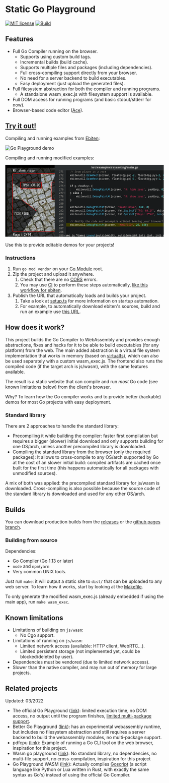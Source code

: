 # Static Go Playground

[![MIT license](https://img.shields.io/badge/License-MIT-blue.svg)](https://mit-license.org/)
[![Build](https://github.com/Yeicor/static-go-playground/actions/workflows/deploy.yaml/badge.svg)](https://github.com/Yeicor/static-go-playground/actions/workflows/deploy.yaml)

## Features

- Full Go Compiler running on the browser.
    - Supports using custom build tags.
    - Incremental builds (build cache).
    - Supports multiple files and packages (including dependencies).
    - Full cross-compiling support directly from your browser.
    - No need for a server backend to build executables.
    - Easy deployment (just upload the generated files).
- Full filesystem abstraction for both the compiler and running programs.
    - A standalone wasm_exec.js with filesystem support is available.
- Full DOM access for running programs (and basic stdout/stderr for now).
- Browser-based code editor ([Ace](https://ace.c9.io/)).

## [Try it out!](https://Yeicor.github.io/static-go-playground/)

Compiling and running examples from [Ebiten](https://ebiten.org):

![Go Playground demo](docs/demo-ebiten.gif)

Compiling and running modified examples:

![Go Playground editor demo](docs/demo-ebiten-editor.png)

Use this to provide editable demos for your projects!

### Instructions

1. Run `go mod vendor` on your [Go Module](https://go.dev/blog/using-go-modules) root.
2. Zip the project and upload it anywhere.
    1. Check that there are no [CORS](https://developer.mozilla.org/en-US/docs/Web/HTTP/CORS) errors.
    2. You may use [CI](https://en.wikipedia.org/wiki/Continuous_integration) to perform these steps automatically, [like this workflow for ebiten](https://github.com/Yeicor/ebiten/blob/main/.github/workflows/playground.yml).
3. Publish the URL that automatically loads and builds your project.
    1. Take a look at [setup.ts](frontend/src/go/setup.ts) for more information on startup automation.
    2. For example, to automatically download ebiten's sources, build and run an example use [this URL](https://yeicor.github.io/static-go-playground/?fs_dl_/src=https://yeicor.github.io/ebiten/sources-latest.zip&build=/src/examples/chipmunk).

## How does it work?

This project builds the Go Compiler to WebAssembly and provides enough abstractions, fixes and hacks for it to be able
to build executables (for any platform) from the web. The main added abstraction is a virtual file system implementation
that works in memory (based on [virtualfs](https://www.npmjs.com/package/virtualfs)), which can also be used separately
with a custom wasm_exec.js. The frontend also runs the compiled code (if the target arch is js/wasm), with the same
features available.

The result is a static website that can compile and run *most* Go code (see known limitations below) from the client's
browser.

Why? To learn how the Go compiler works and to provide better (hackable) demos for most Go projects with easy
deployment.

### Standard library

There are 2 approaches to handle the standard library:

- Precompiling it while building the compiler: faster first compilation but requires a bigger (slower) initial download
  and only supports building for one OS/arch, unless another precompiled library is downloaded.
- Compiling the standard library from the browser (only the required packages): It allows to cross-compile to any
  OS/arch supported by Go at the cost of an slower initial build: compiled artifacts are cached once built for the first
  time (this happens automatically for all packages with unmodified sources).

A mix of both was applied: the precompiled standard library for js/wasm is downloaded. Cross-compiling is also possible
because the source code of the standard library is downloaded and used for any other OS/arch.

## Builds

You can download production builds from the [releases](https://github.com/Yeicor/static-go-playground/releases) or the
[github pages branch](https://github.com/Yeicor/static-go-playground/tree/gh-pages).

### Building from source

Dependencies:

- Go Compiler (Go 1.13 or later)
- `node` and `npm`/`yarn`
- Very common UNIX tools.

Just run `make`: it will output a static site to `dist/` that can be uploaded to any web server. To learn how it works,
start by looking at the [Makefile](Makefile).

To only generate the modified wasm_exec.js (already embedded if using the main app), run `make wasm_exec`.

## Known limitations

- Limitations of building on `js/wasm`:
    - No Cgo support.
- Limitations of running on `js/wasm`:
    - Limited network access (available: HTTP client, WebRTC...).
    - Limited persistent storage (not implemented yet, could be blocked/deleted by user).
- Dependencies must be vendored (due to limited network access).
- Slower than the native compiler, and may run out of memory for large projects.

## Related projects

Updated: 03/2022

- The official Go Playground ([link](https://go.dev/play/)): limited execution time, no DOM access, no output until the
  program finishes, [limited multi-package support](https://go.dev/play/p/BWJ4dcUqVfT).
- Better Go Playground ([link](https://goplay.tools/)): has an experimental webassembly runtime, but includes no
  filesystem abstraction and still requires a server backend to build the webassembly modules, no multi-package support.
- pdfcpu ([link](https://github.com/wcchoi/go-wasm-pdfcpu/blob/master/article.md)): Example of running a Go CLI tool on
  the web browser, inspiration for this project.
- Wasm go playground ([link](https://github.com/ccbrown/wasm-go-playground)): No standard library, no dependencies, no
  multi-file support, no cross-compilation, inspiration for this project
- Go Playground WASM ([link]()): Actually compiles [Goscript](https://github.com/oxfeeefeee/goscript) (a script language
  like Python or Lua written in Rust, with exactly the same syntax as Go's) instead of using the official Go Compiler.
